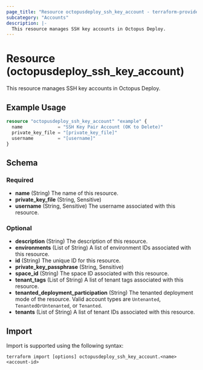 ```yaml
---
page_title: "Resource octopusdeploy_ssh_key_account - terraform-provider-octopusdeploy"
subcategory: "Accounts"
description: |-
  This resource manages SSH key accounts in Octopus Deploy.
---
```


# Resource (octopusdeploy_ssh_key_account)

This resource manages SSH key accounts in Octopus Deploy.

## Example Usage

```terraform
resource "octopusdeploy_ssh_key_account" "example" {
  name             = "SSH Key Pair Account (OK to Delete)"
  private_key_file = "[private_key_file]"
  username         = "[username]"
}
```

<!-- schema generated by tfplugindocs -->
## Schema

### Required

- **name** (String) The name of this resource.
- **private_key_file** (String, Sensitive)
- **username** (String, Sensitive) The username associated with this resource.

### Optional

- **description** (String) The description of this resource.
- **environments** (List of String) A list of environment IDs associated with this resource.
- **id** (String) The unique ID for this resource.
- **private_key_passphrase** (String, Sensitive)
- **space_id** (String) The space ID associated with this resource.
- **tenant_tags** (List of String) A list of tenant tags associated with this resource.
- **tenanted_deployment_participation** (String) The tenanted deployment mode of the resource. Valid account types are `Untenanted`, `TenantedOrUntenanted`, or `Tenanted`.
- **tenants** (List of String) A list of tenant IDs associated with this resource.

## Import

Import is supported using the following syntax:

```shell
terraform import [options] octopusdeploy_ssh_key_account.<name> <account-id>
```